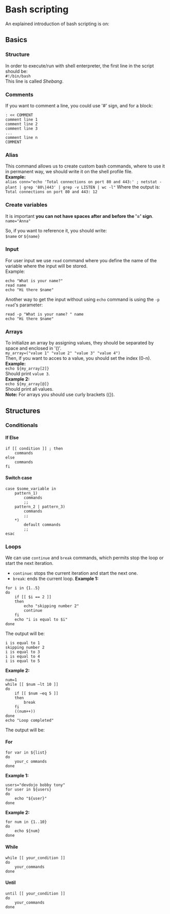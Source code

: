 # Bash scripting
An explained introduction of bash scripting is on: [](https://github.com/bobbyiliev/introduction-to-bash-scripting)  <br />
## Basics
### Structure
In order to execute/run with shell enterpreter, the first line in the script should be:  <br />
````#!/bin/bash````  <br />
This line is called _Shebang_.  <br />
### Comments
If you want to comment a line, you could use '#' sign, and for a block:  <br />
````
: << COMMENT
comment line 1
comment line 2
comment line 3
...
comment line n
COMMENT
````
### Alias
This command allows us to create custom bash commands, where to use it in permanent way, we should write it on the shell profile file.  <br />
**Example:**  <br />
`alias conn="echo 'Total connections on port 80 and 443:' ; netstat -plant | grep '80\|443' | grep -v LISTEN | wc -l"`
Where the output is:  <br />
`Total connections on port 80 and 443: 12`
### Create variables
It is important **you can not have spaces after and before the '=' sign**.
````name="Anna"````  <br />

So, if you want to reference it, you should write:  <br />
````$name```` or ````${name}````  <br />

### Input
For user input we use `read` command where you define the name of the variable where the input will be stored.  <br />
Example:  <br />
````
echo "What is your name?"
read name
echo "Hi there $name"
````
Another way to get the input without using `echo` command is using the `-p` `read`'s parameter:  <br />
````
read -p "What is your name? " name
echo "Hi there $name"
````
### Arrays
To initialize an array by assigning values, they should be separated by space and enclosed in '()'.  <br />
`my_array=("value 1" "value 2" "value 3" "value 4")`  <br />
Then, if you want to acces to a value, you should set the index (0-n).  <br />
**Example:**  <br />
`echo ${my_array[2]}`  <br />
Should print `value 3`.  <br />
**Example 2:**  <br />
`echo ${my_array[@]}`  <br />
Should print all values.  <br />
**Note:** For arrays you should use curly brackets ({}).  <br />

## Structures
### Conditionals
#### If Else
````
if [[ condition ]] ; then
    commands
else
    commands
fi
````
#### Switch case
````
case $some_variable in
    pattern_1)
        commands
        ;;
    pattern_2 | pattern_3)
        commands
        ;;
    *)
        default commands
        ;;
esac
````
### Loops
We can use `continue` and `break` commands, which permits stop the loop or start the next iteration.
- `continue`: stops the current iteration and start the next one.
- `break`: ends the current loop.
**Example 1:**  <br />
````
for i in {1..5}
do
    if [[ $i == 2 ]]
    then
        echo "skipping number 2"
        continue
    fi
    echo "i is equal to $i"
done
````
The output will be:  <br />
````
i is equal to 1
skipping number 2
i is equal to 3
i is equal to 4
i is equal to 5
````
**Example 2:**
````
num=1
while [[ $num –lt 10 ]]
do
    if [[ $num –eq 5 ]]
    then
        break
    fi
    ((num++))
done
echo "Loop completed"
````
The output will be:  <br />
#### For
````
for var in ${list}
do
    your_c ommands
done
````
**Example 1:**  <br />
````
users="devdojo bobby tony"
for user in ${users}
do
    echo "${user}"
done
````
**Example 2:**  <br />
````
for num in {1..10}
do
    echo ${num}
done
````
#### While
````
while [[ your_condition ]]
do
    your_commands
done
````
#### Until
````
until [[ your_condition ]]
do
    your_commands
done
````

